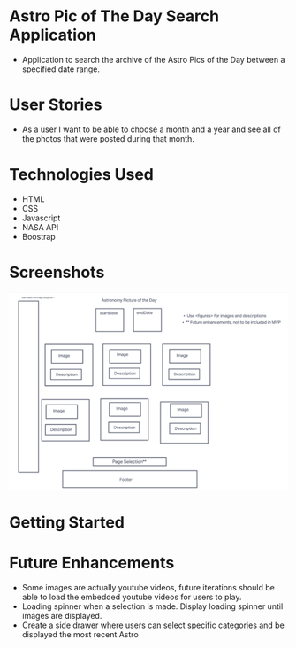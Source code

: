 # Astro Pic of The Day Search Application
 - Application to search the archive of the Astro Pics of the Day between a specified date range. 

# User Stories
- As a user I want to be able to choose a month and a year and see all of the photos that were posted during that month.


# Technologies Used

- HTML
- CSS
- Javascript
- NASA API
- Boostrap

# Screenshots
![wireframe screenshot](assets/screenshots/wireframe.png)
# Getting Started

# Future Enhancements
 - Some images are actually youtube videos, future iterations should be able to load the embedded youtube videos for users to play. 
 - Loading spinner when a selection is made. Display loading spinner until images are displayed. 
 - Create a side drawer where users can select specific categories and be displayed the most recent Astro 
 